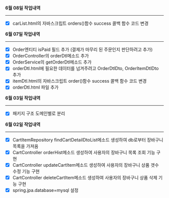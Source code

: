 **6월 08일 작업내역**

---

- [x] carList.html의 자바스크립트 orders()함수 success 콜백 함수 코드 변경

**6월 07일 작업내역**

---

- [x] Order엔티티 isPaid 필드 추가 (결제가 마무리 된 주문인지 판단하려고 추가)
- [x] OrderController의 orderDtl메소드 추가
- [x] OrderService의 getOrderDtl메소드 추가
- [x] orderDtl.html에 필요한 데이터를 넘겨주려고 OrderDtlDto, OrderItemDtlDto 추가
- [x] itemDtl.html의 자바스크립트 order()함수 success 콜백 함수 코드 변경
- [x] orderDtl.html 파일 추가

**6월 03일 작업내역**

---

- [x] 패키지 구조 도메인별로 분리

**6월 02일 작업내역**

---

- [x] CartItemRepository findCartDetailDtoList메소드 생성하여 db로부터 장바구니 목록을 가져옴
- [x] CartController orderHist메소드 생성하여 사용자의 장바구니 목록 조회 기능 구현
- [x] CartController updateCartItem메소드 생성하여 사용자의 장바구니 상품 갯수 수정 기능 구현
- [x] CartController deleteCartItem메소드 생성하여 사용자의 장바구니 상품 삭제 기능 구현
- [x] spring.jpa.database=mysql 설정